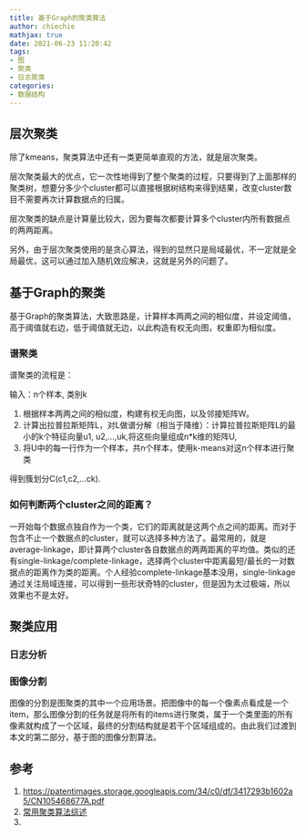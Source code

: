 ```yaml
---
title: 基于Graph的聚类算法
author: chiechie
mathjax: true
date: 2021-06-23 11:20:42
tags:
- 图
- 聚类
- 日志聚类
categories:
- 数据结构
---
```



## 层次聚类

除了kmeans，聚类算法中还有一类更简单直观的方法，就是层次聚类。

层次聚类最大的优点，它一次性地得到了整个聚类的过程，只要得到了上面那样的聚类树，想要分多少个cluster都可以直接根据树结构来得到结果，改变cluster数目不需要再次计算数据点的归属。

层次聚类的缺点是计算量比较大，因为要每次都要计算多个cluster内所有数据点的两两距离。

另外，由于层次聚类使用的是贪心算法，得到的显然只是局域最优，不一定就是全局最优，这可以通过加入随机效应解决，这就是另外的问题了。




## 基于Graph的聚类

基于Graph的聚类算法，大致思路是，计算样本两两之间的相似度，并设定阈值，高于阈值就右边，低于阈值就无边，以此构造有权无向图，权重即为相似度。

### 谱聚类

谱聚类的流程是：

输入：n个样本, 类别k

1. 根据样本两两之间的相似度，构建有权无向图，以及邻接矩阵W。
2. 计算出拉普拉斯矩阵L，对L做谱分解（相当于降维）：计算拉普拉斯矩阵L的最小的k个特征向量u1, u2,...,uk,将这些向量组成n*k维的矩阵U,
3. 将U中的每一行作为一个样本，共n个样本，使用k-means对这n个样本进行聚类

得到簇划分C(c1,c2,...ck).


### 如何判断两个cluster之间的距离？

一开始每个数据点独自作为一个类，它们的距离就是这两个点之间的距离。而对于包含不止一个数据点的cluster，就可以选择多种方法了。最常用的，就是average-linkage，即计算两个cluster各自数据点的两两距离的平均值。类似的还有single-linkage/complete-linkage，选择两个cluster中距离最短/最长的一对数据点的距离作为类的距离。个人经验complete-linkage基本没用，single-linkage通过关注局域连接，可以得到一些形状奇特的cluster，但是因为太过极端，所以效果也不是太好。


## 聚类应用

### 日志分析


### 图像分割

图像的分割是图聚类的其中一个应用场景。把图像中的每一个像素点看成是一个item，那么图像分割的任务就是将所有的items进行聚类，属于一个类里面的所有像素就构成了一个区域，最终的分割结构就是若干个区域组成的。由此我们过渡到本文的第二部分，基于图的图像分割算法。


## 参考

1. https://patentimages.storage.googleapis.com/34/c0/df/3417293b1602a5/CN105468677A.pdf
2. [常用聚类算法综述](https://zhuanlan.zhihu.com/p/78382376)
3. [](https://buptjz.github.io/2014/04/21/cluster)